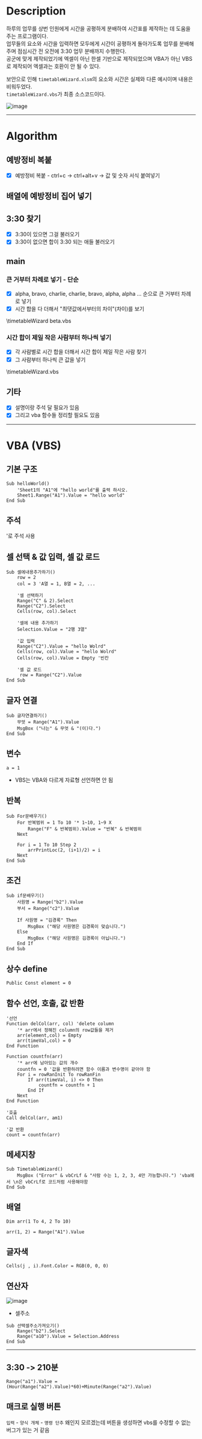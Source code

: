 # Description 
하루의 업무를 상번 인원에게 시간을 공평하게 분배하여 시간표를 제작하는 데 도움을 주는 프로그램이다. <br> 
업무들의 요소와 시간을 입력하면 모두에게 시간이 공평하게 돌아가도록 업무를 분배해주며 점심시간 전 오전에 3:30 업무 분배까지 수행한다. <br>
공군에 맞게 제작되었기에 엑셀이 아닌 한셀 기반으로 제작되었으며 VBA가 아닌 VBS로 제작되어 엑셀과는 호환이 안 될 수 있다. <br>

보안으로 인해 `timetableWizard.xlsm`의 요소와 시간은 실제와 다른 예시이며 내용은 비워두었다. <br>
`timetableWizard.vbs`가 최종 소스코드이다.

![image](https://github.com/Arduriz/timetableWizard/assets/65582244/45940e1d-24b3-4bc6-b85e-e2699a2fc2eb)

---

# Algorithm
## 예방정비 복붙
- [x] 예방정비 복붙 - ctrl+c -> ctrl+alt+v -> 값 및 숫자 서식 붙여넣기

## 배열에 예방정비 집어 넣기

## 3:30 찾기
- [x] 3:30이 있으면 그걸 불러오기
​
- [x] 3:30이 없으면 합이 3:30 되는 애들 불러오기

## main
### 큰 거부터 차례로 넣기 - 단순
- [x] alpha, bravo, charlie, charlie, bravo, alpha, alpha ... 순으로 큰 거부터 차례로 넣기
- [x] 시간 합을 다 더해서 "최댓값에서부터의 차이"(차이)를 보기

\timetableWizard beta.vbs

### 시간 합이 제일 작은 사람부터 하나씩 넣기
- [x] 각 사람별로 시간 합을 더해서 시간 합이 제일 작은 사람 찾기
- [x] 그 사람부터 하나씩 큰 값을 넣기

\timetableWizard.vbs

## 기타
- [x] 설명이랑 주석 달 필요가 있음
- [x] 그리고 vba 함수들 정리할 필요도 있음
---

# VBA (VBS)
## 기본 구조
```vbs
Sub helloWorld()
    'Sheet1의 "A1"에 "hello world"를 출력 하시오.
    Sheet1.Range("A1").Value = "hello world"
End Sub
```

## 주석
'로 주석 사용

## 셀 선택 & 값 입력, 셀 값 로드
```vbs
Sub 셀에내용추가하기()
	row = 2
    col = 3 'A열 = 1, B열 = 2, ...

    '셀 선택하기
	Range("C" & 2).Select
	Range("C2").Select
    Cells(row, col).Select

    '셀에 내용 추가하기
    Selection.Value = "2행 3열"

	'값 입력
	Range("C2").Value = "hello Wolrd"
	Cells(row, col).Value = "hello Wolrd"
	Cells(row, col).Value = Empty '빈칸

	'셀 값 로드
	 row = Range("C2").Value
End Sub
```

## 글자 연결
```vbs
Sub 글자연결하기()
	무엇 = Range("A1").Value
    MsgBox ("나는" & 무엇 & "(이)다.")
End Sub
```

## 변수
`a = 1`

* VBS는 VBA와 다르게 자료형 선언하면 안 됨

## 반복
```vbs
Sub For문배우기()
    For 반복범위 = 1 To 10 '* 1~10, 1~9 X
        Range("F" & 반복범위).Value = "반복" & 반복범위
    Next

	For i = 1 To 10 Step 2
    	arrPrintLoc(2, (i+1)/2) = i
    Next
End Sub
```

## 조건
```vbs
Sub if문배우기()
	사원명 = Range("b2").Value
	부서 = Range("c2").Value

	If 사원명 = "김경록" Then
    	MsgBox ("해당 사원명은 김경록이 맞습니다.")
	Else
    	MsgBox ("해당 사원명은 김경록이 아닙니다.")
	End If
End Sub
```

## 상수 define
`Public Const element = 0`

## 함수 선언, 호출, 값 반환
```vbs
'선언
Function delCol(arr, col) 'delete column
	'* arr에서 정해진 column의 row값들을 제거   
	arr(element,col) = Empty
	arr(timeVal,col) = 0
End Function

Function countfn(arr)
	'* arr에 남아있는 값의 개수
    countfn = 0 '값을 반환하려면 함수 이름과 변수명이 같아야 함 
    For i = rowRanInit To rowRanFin
    	If arr(timeVal, i) <> 0 Then
    		countfn = countfn + 1
    	End If
    Next
End Function

'호출
Call delCol(arr, am1)

'값 반환
count = countfn(arr)
```

## 메세지창
```vbs
Sub TimetableWizard()
	MsgBox ("Error" & vbCrLf & "사람 수는 1, 2, 3, 4만 가능합니다.") 'vba에서 \n은 vbCrLf로 코드처럼 사용해야함
End Sub
```

## 배열
`Dim arr(1 To 4, 2 To 10)`

`arr(1, 2) = Range("A1").Value`

## 글자색
`Cells(j , i).Font.Color = RGB(0, 0, 0)`

## 연산자
![image](https://github.com/Arduriz/timetableWizard/assets/65582244/d45ab85e-caf3-4dfc-b5ee-d77f446c97fc)


* 셀주소
```vbs
Sub 선택셀주소가져오기()
	Range("b2").Select
	Range("a10").Value = Selection.Address
End Sub
```

---

## 3:30 -> 210분
`Range("a1").Value = (Hour(Range("a2").Value)*60)+Minute(Range("a2").Value)`

## 매크로 실행 버튼
`입력` - `양식 개체` - `명령 단추`
왜인지 모르겠는데 버튼을 생성하면 vbs를 수정할 수 없는 버그가 있는 거 같음







